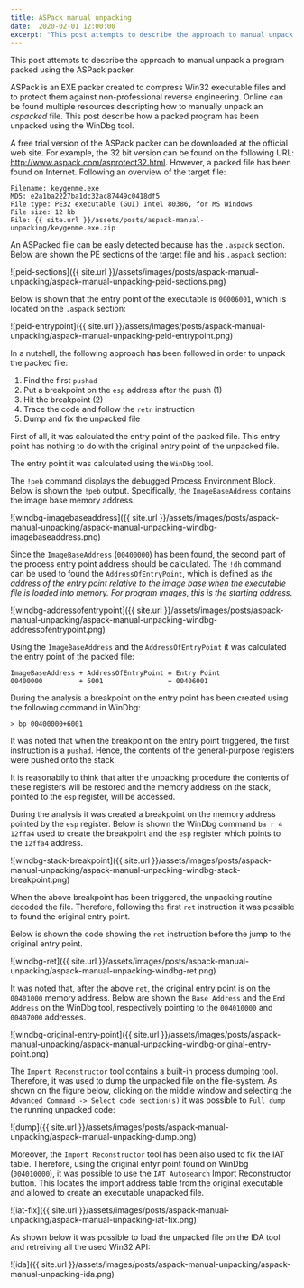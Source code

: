 ```yaml
---
title: ASPack manual unpacking
date:  2020-02-01 12:00:00
excerpt: "This post attempts to describe the approach to manual unpack a sample program packed using the ASPack packer."
---
```


This post attempts to describe the approach to manual unpack a program packed using the ASPack packer.

ASPack is an EXE packer created to compress Win32 executable files and to protect them against non-professional reverse engineering. Online can be found multiple resources descripting how to manually unpack an *aspacked* file. This post describe how a packed program has been unpacked using the WinDbg tool.

A free trial version of the ASPack packer can be downloaded at the official web site. For example, the 32 bit version can be found on the following URL: http://www.aspack.com/asprotect32.html.
However, a packed file has been found on Internet. Following an overview of the target file:
```
Filename: keygenme.exe
MD5: e2a1ba2227ba1dc32ac87449c0418df5
File type: PE32 executable (GUI) Intel 80386, for MS Windows
File size: 12 kb
File: {{ site.url }}/assets/posts/aspack-manual-unpacking/keygenme.exe.zip
```

An ASPacked file can be easly detected because has the `.aspack` section. Below are shown the PE sections of the target file and his `.aspack` section:

![peid-sections]({{ site.url }}/assets/images/posts/aspack-manual-unpacking/aspack-manual-unpacking-peid-sections.png)

Below is shown that the entry point of the executable is `00006001`, which is located on the `.aspack` section:

![peid-entrypoint]({{ site.url }}/assets/images/posts/aspack-manual-unpacking/aspack-manual-unpacking-peid-entrypoint.png)


In a nutshell, the following approach has been followed in order to unpack the packed file:
1. Find the first `pushad`
2. Put a breakpoint on the `esp` address after the push (1)
3. Hit the breakpoint (2)
4. Trace the code and follow the `retn` instruction
5. Dump and fix the unpacked file


First of all, it was calculated the entry point of the packed file.
This entry point has nothing to do with the original entry point of the unpacked file.

The entry point it was calculated using the `WinDbg` tool.

The `!peb` command displays the debugged Process Environment Block. Below is shown the `!peb` output. Specifically, the `ImageBaseAddress` contains the image base memory address.

![windbg-imagebaseaddress]({{ site.url }}/assets/images/posts/aspack-manual-unpacking/aspack-manual-unpacking-windbg-imagebaseaddress.png)

Since the `ImageBaseAddress` (`00400000`) has been found, the second part of the process entry point address should be calculated.
The `!dh` command can be used to found the `AddressOfEntryPoint`, which is defined as *the address of the entry point relative to the image base when the executable file is loaded into memory. For program images, this is the starting address*.

![windbg-addressofentrypoint]({{ site.url }}/assets/images/posts/aspack-manual-unpacking/aspack-manual-unpacking-windbg-addressofentrypoint.png)

Using the `ImageBaseAddress` and the `AddressOfEntryPoint` it was calculated the entry point of the packed file:
```
ImageBaseAddress + AddressOfEntryPoint = Entry Point
00400000         + 6001                = 00406001
```

During the analysis a breakpoint on the entry point has been created using the following command in WinDbg:
```
> bp 00400000+6001
```

It was noted that when the breakpoint on the entry point triggered, the first instruction is a `pushad`. Hence, the contents of the general-purpose registers were pushed onto the stack.

It is reasonabily to think that after the unpacking procedure the contents of these registers will be restored and the memory address on the stack, pointed to the `esp` register, will be accessed.

During the analysis it was created a breakpoint on the memory address pointed by the `esp` register. Below is shown the WinDbg command `ba r 4 12ffa4` used to create the breakpoint and the `esp` register which points to the `12ffa4` address.

![windbg-stack-breakpoint]({{ site.url }}/assets/images/posts/aspack-manual-unpacking/aspack-manual-unpacking-windbg-stack-breakpoint.png)

When the above breakpoint has been triggered, the unpacking routine decoded the file. Therefore, following the first `ret` instruction it was possible to found the original entry point.

Below is shown the code showing the `ret` instruction before the jump to the original entry point.

![windbg-ret]({{ site.url }}/assets/images/posts/aspack-manual-unpacking/aspack-manual-unpacking-windbg-ret.png)

It was noted that, after the above `ret`, the original entry point is on the `00401000` memory address. Below are shown the `Base Address` and the `End Address` on the WinDbg tool, respectively pointing to the `004010000` and `00407000` addresses.

![windbg-original-entry-point]({{ site.url }}/assets/images/posts/aspack-manual-unpacking/aspack-manual-unpacking-windbg-original-entry-point.png)

The `Import Reconstructor` tool contains a built-in process dumping tool. Therefore, it was used to dump the unpacked file on the file-system. As shown on the figure below, clicking on the middle window and selecting the `Advanced Command -> Select code section(s)` it was possible to `Full dump` the running unpacked code:

![dump]({{ site.url }}/assets/images/posts/aspack-manual-unpacking/aspack-manual-unpacking-dump.png)

Moreover, the `Import Reconstructor` tool has been also used to fix the IAT table. Therefore, using the original entyr point found on WinDbg (`004010000`), it was possible to use the `IAT Autosearch` Import Reconstructor button.
This locates the import address table from the original executable and allowed to create an executable unapacked file.

![iat-fix]({{ site.url }}/assets/images/posts/aspack-manual-unpacking/aspack-manual-unpacking-iat-fix.png)

As shown below it was possible to load the unpacked file on the IDA tool and retreiving all the used Win32 API:

![ida]({{ site.url }}/assets/images/posts/aspack-manual-unpacking/aspack-manual-unpacking-ida.png)



